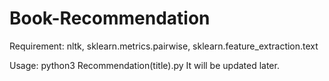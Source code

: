 # Book-Recommendation
Requirement: nltk, sklearn.metrics.pairwise, sklearn.feature_extraction.text

Usage: python3 Recommendation(title).py
It will be updated later.
